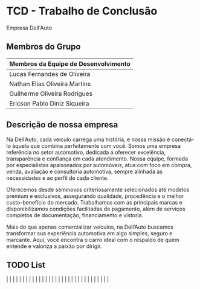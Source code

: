 # TCD - Trabalho de Conclusão

Empresa Dell'Auto 

## Membros do Grupo

| Membros da Equipe de Desenvolvimento |
|--------------------------------------|
| Lucas Fernandes de Oliveira          |
| Nathan Elias Oliveira Martins        |
| Guilherme Oliveira Rodrigues         |
| Ericson Pablo Diniz Siqueira         |

## Descrição de nossa empresa
Na Dell’Auto, cada veículo carrega uma história, e nossa missão é conectá-lo àquela que combina perfeitamente com você. Somos uma empresa referência no setor automotivo, dedicada a oferecer excelência, transparência e confiança em cada atendimento. Nossa equipe, formada por especialistas apaixonados por automóveis, atua com foco em compra, venda, avaliação e consultoria automotiva, sempre alinhada às necessidades e ao perfil de cada cliente.  

Oferecemos desde seminovos criteriosamente selecionados até modelos premium e exclusivos, assegurando qualidade, procedência e o melhor custo-benefício do mercado. Trabalhamos com as principais marcas e disponibilizamos condições facilitadas de pagamento, além de serviços completos de documentação, financiamento e vistoria.  

Mais do que apenas comercializar veículos, na Dell’Auto buscamos transformar sua experiência automotiva em algo simples, seguro e marcante. Aqui, você encontra o carro ideal com o respaldo de quem entende e valoriza a paixão por dirigir.  

## TODO List

|                                      |
|                                      |
|                                      |
|                                      |
|                                      |
|                                      |
|                                      |
|                                      |
|                                      |
|                                      |
|                                      |
|                                      |
|                                      |
|                                      |
|                                      |
|                                      |
